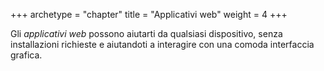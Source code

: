 +++
archetype = "chapter"
title = "Applicativi web"
weight = 4
+++

Gli _applicativi web_ possono aiutarti da qualsiasi dispositivo, senza
installazioni richieste e aiutandoti a interagire con una comoda interfaccia
grafica.
